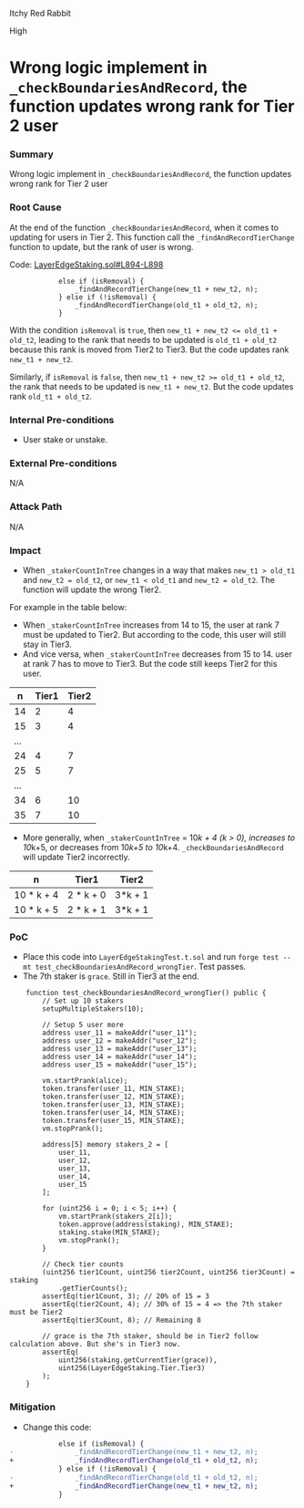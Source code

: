 Itchy Red Rabbit

High

# Wrong logic implement in `_checkBoundariesAndRecord`, the function updates wrong rank for Tier 2 user

### Summary

Wrong logic implement in `_checkBoundariesAndRecord`, the function updates wrong rank for Tier 2 user

### Root Cause

At the end of the function `_checkBoundariesAndRecord`, when it comes to updating for users in Tier 2. This function call the `_findAndRecordTierChange` function to update, but the rank of user is wrong.

Code: [LayerEdgeStaking.sol#L894-L898](https://github.com/sherlock-audit/2025-05-layeredge/blob/main/edgen-staking/src/stake/LayerEdgeStaking.sol#L894-L898)

```solidity
            else if (isRemoval) {
                _findAndRecordTierChange(new_t1 + new_t2, n);
            } else if (!isRemoval) {
                _findAndRecordTierChange(old_t1 + old_t2, n);
            }
```

With the condition `isRemoval` is `true`, then `new_t1 + new_t2 <= old_t1 + old_t2`, leading to the rank that needs to be updated is `old_t1 + old_t2` because this rank is moved from Tier2 to Tier3. But the code updates rank `new_t1 + new_t2`.

Similarly, if `isRemoval` is `false`, then `new_t1 + new_t2 >= old_t1 + old_t2`, the rank that needs to be updated is `new_t1 + new_t2`. But the code updates rank `old_t1 + old_t2`.

### Internal Pre-conditions

-   User stake or unstake.

### External Pre-conditions

N/A

### Attack Path

N/A

### Impact


-   When `_stakerCountInTree` changes in a way that makes `new_t1 > old_t1` and `new_t2 = old_t2`, or `new_t1 < old_t1` and `new_t2 = old_t2`. The function will update the wrong Tier2.

For example in the table below:

-   When `_stakerCountInTree` increases from 14 to 15, the user at rank 7 must be updated to Tier2. But according to the code, this user will still stay in Tier3.
-   And vice versa, when `_stakerCountInTree` decreases from 15 to 14. user at rank 7 has to move to Tier3. But the code still keeps Tier2 for this user.

| n   | Tier1 | Tier2 |
| --- | ----- | ----- |
| 14  | 2     | 4     |
| 15  | 3     | 4     |
| ... |       |       |
| 24  | 4     | 7     |
| 25  | 5     | 7     |
| ... |       |       |
| 34  | 6     | 10    |
| 35  | 7     | 10    |

-   More generally, when `_stakerCountInTree` = 10*k + 4 (k > 0), increases to 10*k+5, or decreases from 10*k+5 to 10*k+4. `_checkBoundariesAndRecord` will update Tier2 incorrectly.

| n           | Tier1      | Tier2    |
| ----------- | ---------- | -------- |
| 10 \* k + 4 | 2 \* k + 0 | 3\*k + 1 |
| 10 \* k + 5 | 2 \* k + 1 | 3\*k + 1 |

### PoC


-   Place this code into `LayerEdgeStakingTest.t.sol` and run `forge test --mt test_checkBoundariesAndRecord_wrongTier`. Test passes.
-   The 7th staker is `grace`. Still in Tier3 at the end.

```solidity
    function test_checkBoundariesAndRecord_wrongTier() public {
        // Set up 10 stakers
        setupMultipleStakers(10);

        // Setup 5 user more
        address user_11 = makeAddr("user_11");
        address user_12 = makeAddr("user_12");
        address user_13 = makeAddr("user_13");
        address user_14 = makeAddr("user_14");
        address user_15 = makeAddr("user_15");

        vm.startPrank(alice);
        token.transfer(user_11, MIN_STAKE);
        token.transfer(user_12, MIN_STAKE);
        token.transfer(user_13, MIN_STAKE);
        token.transfer(user_14, MIN_STAKE);
        token.transfer(user_15, MIN_STAKE);
        vm.stopPrank();

        address[5] memory stakers_2 = [
            user_11,
            user_12,
            user_13,
            user_14,
            user_15
        ];

        for (uint256 i = 0; i < 5; i++) {
            vm.startPrank(stakers_2[i]);
            token.approve(address(staking), MIN_STAKE);
            staking.stake(MIN_STAKE);
            vm.stopPrank();
        }

        // Check tier counts
        (uint256 tier1Count, uint256 tier2Count, uint256 tier3Count) = staking
            .getTierCounts();
        assertEq(tier1Count, 3); // 20% of 15 = 3
        assertEq(tier2Count, 4); // 30% of 15 = 4 => the 7th staker must be Tier2
        assertEq(tier3Count, 8); // Remaining 8

        // grace is the 7th staker, should be in Tier2 follow calculation above. But she's in Tier3 now.
        assertEq(
            uint256(staking.getCurrentTier(grace)),
            uint256(LayerEdgeStaking.Tier.Tier3)
        );
    }
```

### Mitigation

-   Change this code:

```diff
            else if (isRemoval) {
-               _findAndRecordTierChange(new_t1 + new_t2, n);
+               _findAndRecordTierChange(old_t1 + old_t2, n);
            } else if (!isRemoval) {
-               _findAndRecordTierChange(old_t1 + old_t2, n);
+               _findAndRecordTierChange(new_t1 + new_t2, n);
            }
```
